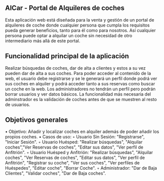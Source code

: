 



## AlCar - Portal de Alquileres de coches

Esta aplicación web está diseñada para la venta y gestión de un portal de alquileres de coche donde
cualquier persona que cumpla los requisitos pueda generar beneficios, tanto para él como para
nosotros. Así cualquier persona puede optar a alquilar un coche sin necesidad de otro
intermediario más allá de este portal.


## Funcionalidad principal de la aplicación

Realizar búsquedas de coches, dar de alta a clientes y estos a su vez pueden dar de alta a sus coches.
Para poder acceder al contenido de la web, el usuario debe registrarse y se le generará un perfil
donde podrá ver sus coches en alquiler y podrá acceder tanto a sus reservas como buscar un coche
en la web.
Los administradores no tendrán un perfil pero podrán borrar usuarios y ver datos básicos. La
funcionalidad más necesaria del adminstrador es la validación de coches antes de que se muestren
al resto de usuarios.

## Objetivos generales

• Objetivo: Añadir y localizar coches en alquiler además de poder añadir los propios coches.
• Casos de uso:
◦ Usuario Sin Sesión: "Registrarse", "Iniciar Sesión".
◦ Usuario Huésped: "Realizar búsquedas", "Alquilar coches","Ver Reservas de coches", "Editar
sus datos", "Ver perfil de Anfitrión".
◦ Usuario Huésped y Anfitrión: "Realizar búsquedas", "Alquilar coches", "Ver Reservas de
coches", "Editar sus datos", "Ver perfil de Anfitrión", "Registrar su coche", "Ver sus coches",
"Ver perfiles de Huéspedes", "Editar coche", "Borrar Coche".
◦ Administrador: "Dar de Baja Clientes", "Validar coches", "Dar de Baja coches".
